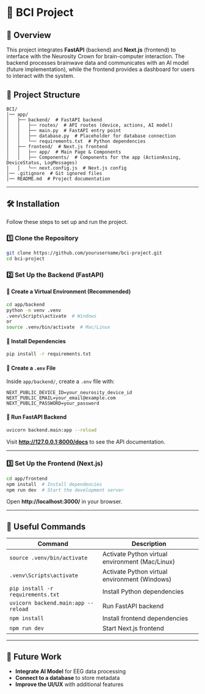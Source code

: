 # 🚀 BCI Project

## 📌 Overview
This project integrates **FastAPI** (backend) and **Next.js** (frontend) to interface with the Neurosity Crown for brain-computer interaction. The backend processes brainwave data and communicates with an AI model (future implementation), while the frontend provides a dashboard for users to interact with the system.

## 📂 Project Structure
```
BCI/
│── app/
│   ├── backend/  # FastAPI backend
│   │   ├── routes/  # API routes (device, actions, AI model)
│   │   ├── main.py  # FastAPI entry point
│   │   ├── database.py  # Placeholder for database connection
│   │   └── requirements.txt  # Python dependencies
│   ├── frontend/  # Next.js frontend
│   │   ├── app/  # Main Page & Components
│   │   ├── Components/  # Components for the app (ActionAssing, DeviceStatus, LogMessages)
│   │   └── next.config.js  # Next.js config
│── .gitignore  # Git ignored files
│── README.md  # Project documentation
```

---

## 🛠️ Installation
Follow these steps to set up and run the project.

### **1️⃣ Clone the Repository**
```sh
git clone https://github.com/yourusername/bci-project.git
cd bci-project
```

### **2️⃣ Set Up the Backend (FastAPI)**
#### **🔹 Create a Virtual Environment (Recommended)**
```sh
cd app/backend
python -m venv .venv
.venv\Scripts\activate  # Windows
or
source .venv/bin/activate  # Mac/Linux
```

#### **🔹 Install Dependencies**
```sh
pip install -r requirements.txt
```

#### **🔹 Create a `.env` File**
Inside `app/backend/`, create a `.env` file with:
```env
NEXT_PUBLIC_DEVICE_ID=your_neurosity_device_id
NEXT_PUBLIC_EMAIL=your_email@example.com
NEXT_PUBLIC_PASSWORD=your_password
```

#### **🔹 Run FastAPI Backend**
```sh
uvicorn backend.main:app --reload
```
Visit **http://127.0.0.1:8000/docs** to see the API documentation.

---

### **3️⃣ Set Up the Frontend (Next.js)**
```sh
cd app/frontend
npm install  # Install dependencies
npm run dev  # Start the development server
```
Open **http://localhost:3000/** in your browser.

---

## 📌 Useful Commands
| Command | Description |
|---------|-------------|
| `source .venv/bin/activate` | Activate Python virtual environment (Mac/Linux) |
| `.venv\Scripts\activate` | Activate Python virtual environment (Windows) |
| `pip install -r requirements.txt` | Install Python dependencies |
| `uvicorn backend.main:app --reload` | Run FastAPI backend |
| `npm install` | Install frontend dependencies |
| `npm run dev` | Start Next.js frontend |

---

## 🚀 Future Work
- **Integrate AI Model** for EEG data processing
- **Connect to a database** to store metadata
- **Improve the UI/UX** with additional features

